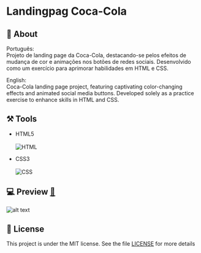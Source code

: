# Landingpag Coca-Cola 

## 📌 About ##
 

 Português:  <br>
    Projeto de landing page da Coca-Cola, destacando-se pelos efeitos de mudança de cor e animações nos botões de redes sociais. Desenvolvido como um exercício para aprimorar habilidades em HTML e CSS.

English: <br>
    Coca-Cola landing page project, featuring captivating color-changing effects and animated social media buttons. Developed solely as a practice exercise to enhance skills in HTML and CSS.


## ⚒️ Tools 

- HTML5 <br> <br>
![HTML](https://img.shields.io/badge/-HTML-0D1117?style=for-the-badge&logo=html5&labelColor=0D1117)&nbsp;

- CSS3 <br> <br>
![CSS](https://img.shields.io/badge/-CSS-0D1117?style=for-the-badge&logo=CSS3&logoColor=1572B6&labelColor=0D1117)&nbsp;

## 💻 Preview <a href="https://pceraa.github.io/landingpag01/" target="_blank">🔗</a>

![alt text](image-1.png)

## 📃 License 

This project is under the MIT license. See the file [LICENSE](./LICENSE) for more details

